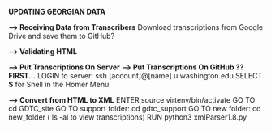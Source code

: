 **UPDATING GEORGIAN DATA**

**--> Receiving Data from Transcribers**
Download transcriptions from Google Drive and
save them to GitHub?

**--> Validating HTML**

**--> Put Transcriptions On Server**
**--> Put Transcriptions On GitHub ??**
**FIRST...**
LOGIN to server: ssh [account]@[name].u.washington.edu
SELECT **S** for Shell in the Homer Menu

**--> Convert from HTML to XML**
ENTER source virtenv/bin/activate
GO TO cd GDTC_site
GO TO support folder: cd gdtc_support
GO TO new folder: cd new_folder ( ls -al to view transcriptions)
RUN python3 xmlParser1.8.py
